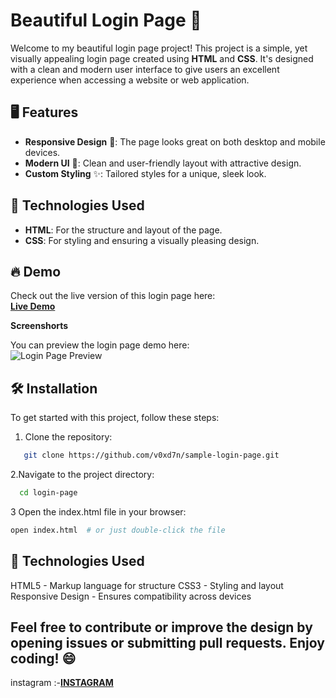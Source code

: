 # Beautiful Login Page 🎨

Welcome to my beautiful login page project! This project is a simple, yet visually appealing login page created using **HTML** and **CSS**. It's designed with a clean and modern user interface to give users an excellent experience when accessing a website or web application.

## 🖥️ Features

- **Responsive Design** 📱: The page looks great on both desktop and mobile devices.
- **Modern UI** 🎨: Clean and user-friendly layout with attractive design.
- **Custom Styling** ✨: Tailored styles for a unique, sleek look.

## 📌 Technologies Used

- **HTML**: For the structure and layout of the page.
- **CSS**: For styling and ensuring a visually pleasing design.

## 🔥 Demo

Check out the live version of this login page here:  
[**Live Demo**](https://sample-login-page.vercel.app/)

**Screenshorts**

You can preview the login page demo here:  
![Login Page Preview](https://github.com/user-attachments/assets/953b801b-c891-4ffd-b15f-8e314112fa42)

## 🛠️ Installation

To get started with this project, follow these steps:

1. Clone the repository:
```bash
   git clone https://github.com/v0xd7n/sample-login-page.git
```
2.Navigate to the project directory:
```bash
  cd login-page
```
3 Open the index.html file in your browser:
  ```bash
  open index.html  # or just double-click the file
```

## 🌟 Technologies Used
HTML5 - Markup language for structure
CSS3 - Styling and layout
Responsive Design - Ensures compatibility across devices


## Feel free to contribute or improve the design by opening issues or submitting pull requests. Enjoy coding! 😄
instagram :-[**INSTAGRAM**](https://www.instagram.com/rajguru_yadv/)
